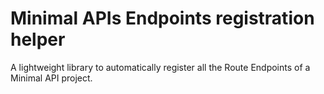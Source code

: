# Minimal APIs Endpoints registration helper
A lightweight library to automatically register all the Route Endpoints of a Minimal API project.

